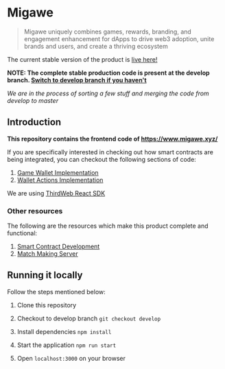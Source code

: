 # Migawe

> Migawe uniquely combines games, rewards, branding, and engagement enhancement for dApps to drive web3 adoption, unite brands and users, and create a thriving ecosystem

The current stable version of the product is [live here!](https://www.migawe.xyz/)

**NOTE: The complete stable production code is present at the develop branch. [Switch to develop branch if you haven't](https://github.com/VinayakRugvedi/migawe/tree/develop)**

_We are in the process of sorting a few stuff and merging the code from develop to master_

## Introduction

**This repository contains the frontend code of https://www.migawe.xyz/**

If you are specifically interested in checking out how smart contracts are being integrated, you can checkout the following sections of code:

1. [Game Wallet Implementation](https://github.com/VinayakRugvedi/migawe/tree/develop/src/components/ui/Header/components/GameWallet)
2. [Wallet Actions Implementation](https://github.com/VinayakRugvedi/migawe/tree/develop/src/pages/RoninsGambit/components/ActionsModal)

We are using [ThirdWeb React SDK](https://portal.thirdweb.com/react)

### Other resources

The following are the resources which make this product complete and functional:

1. [Smart Contract Development](https://github.com/Raunaque97/RPS_Game_Contracts)
2. [Match Making Server](https://github.com/Raunaque97/SimpleMatchMaker)

## Running it locally

Follow the steps mentioned below:

1. Clone this repository

2. Checkout to develop branch
   `git checkout develop`

3. Install dependencies
   `npm install`

4. Start the application
   `npm run start`

5. Open `localhost:3000` on your browser
